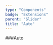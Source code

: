 ```yaml
---
type: "Components"
badge: "Extensions"
parent: "Slider"
title: "Auto"
---
```


###Auto

<demo>
  <demovanilla src="vanilla/demos/slider/auto">
  </demovanilla>
</demo>

